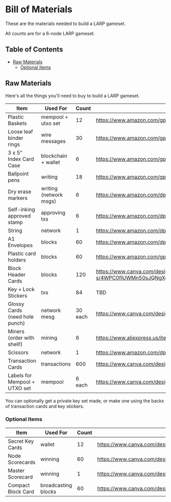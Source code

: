 # Bill of Materials

These are the materials needed to build a LARP gameset.

All counts are for a 6-node LARP gameset.

## Table of Contents

  * [Raw Materials](#raw-materials)
    * [Optional Items](#optional-items)


## Raw Materials

Here's all the things you'll need to buy to build a LARP gameset.

| Item                           | Used For               | Count     | Source                                                               | Source (Europe)                                      |
|--------------------------------|------------------------|-----------|----------------------------------------------------------------------|------------------------------------------------------|
| Plastic Baskets                | mempool + utxo set     | 12        | https://www.amazon.com/gp/B08DN975X2                                 | https://www.amazon.de/-/en/dp/B087CGN9VM/            |
| Loose leaf binder rings        | wire messages          | 30        | https://www.amazon.com/gp/B08FHJP4S8                                 | https://www.amazon.de/-/en/dp/B01B7O6JH0             |
| 3 x 5” Index Card Case         | blockchain + wallet    |  6        | https://www.amazon.com/gp/B07W14RLQV/                                | https://www.amazon.de/-/en/dp/B09C8628ZP             |
| Ballpoint pens                 | writing                | 18        | https://www.amazon.com/gp/B00006IE78/                                | https://www.amazon.de/-/en/dp/B002TVXOQA/            |
| Dry erase markers              | writing (network msgs) | 6         | https://www.amazon.com/dp/B09NXDCCTZ/                                | https://www.amazon.de/-/en/dp/B08ZJ12PVL/            |
| Self-inking approved stamp     | approving txs          | 6         | https://www.amazon.com/dp/B08W3M9MTK                                 | https://www.amazon.de/-/en/dp/B0738LVR6T/            |
| String                         | network                | 1         | https://www.amazon.com/dp/B0BJ6R38851                                | https://www.amazon.de/-/en/dp/B08NJV3LH1             |
| A1 Envelopes                   | blocks                 | 60        | https://www.amazon.com/dp/B01N019WJY                                 | https://www.amazon.de/-/en/dp/B09686DPGK             |
| Plastic card holders           | blocks                 | 60        | https://www.amazon.com/gp/B0B8S74R5M                                 | https://www.amazon.de/-/en/dp/B0BNGTLMPG             |
| Block Header Cards             | blocks                 | 120       | https://www.canva.com/design/DAFzVGRJh-s/4WPC0fIUWMn50sJQNgXg2w/edit |                                                      |
| Key + Lock Stickers            | txs                    | 84        | TBD                                                                  |                                                      |
| Glossy Cards (need hole punch) | network mesg           | 30 each   | https://www.canva.com/design/DAFzQuQt36E/i4_smxo7mxfpyMrcoXhmwQ/edit |                                                      |
| Miners (order with shell!)     | mining                 | 6         | https://www.aliexpress.us/item/3256803403391540.html                 | https://shop.lnbits.com/product/bitcoin-lnpos-device |
| Scissors                       | network                | 1         | https://www.amazon.com/dp/B00D05BJDE                                 | https://www.amazon.de/-/en/dp/B0B1HC9KJC             |
| Transaction Cards              | transactions           | 600       | https://www.canva.com/design/DAFzVIzt80M/MC3A4psOfR4z52KZIruZTg/edit |                                                      |
| Labels for Mempool + UTXO set  | mempool                | 6 each    | https://www.canva.com/design/DAFzVBZtcYw/cQMC9BBufOjgU2rveR22Tg/edit |                                                      |


You can optionally get a private key set made, or make one using the backs of transaction cards and key stickers.

### Optional Items

| Item               | Used For               | Count      | Source                                                               |
|--------------------|------------------------|------------|----------------------------------------------------------------------|
| Secret Key Cards   | wallet                 | 12         | https://www.canva.com/design/DAFzVaFo2sE/2PbUFUmpkVw2wzx7ZLMgfQ/edit |
| Node Scorecards    | winning                | 60         | https://www.canva.com/design/DAF03FtcdlY/CrBjNW53jBjgvD2npQGFGQ/edit |
| Master Scorecard   | winning                | 1          | https://www.canva.com/design/DAF03AzLsSQ/5YBJIE_e5SMojoZuR4x9sA/edit |
| Compact Block Card | broadcasting blocks    | 60         | https://www.canva.com/design/DAF03OOUTu4/pJVXblvaCHM8fFPLCqJbRw/edit |
